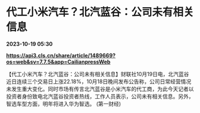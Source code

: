 # 代工小米汽车？北汽蓝谷：公司未有相关信息

**2023-10-19 05:30**

**https://api3.cls.cn/share/article/1489669?os=web&sv=7.7.5&app=CailianpressWeb**

【代工小米汽车？北汽蓝谷：公司未有相关信息】财联社10月19日电，北汽蓝谷近日连续三个交易日上涨22.18%，10月18日晚间发布公告称，公司日常经营情况未发生重大变化。同时市场有传言北汽蓝谷是小米汽车的代工商，为此今天记者以投资者身份致电北汽蓝谷投资者热线，工作人员表示，公司未有相关信息。另外，智选车型方面，明年将进入华为智选。 (第一财经)